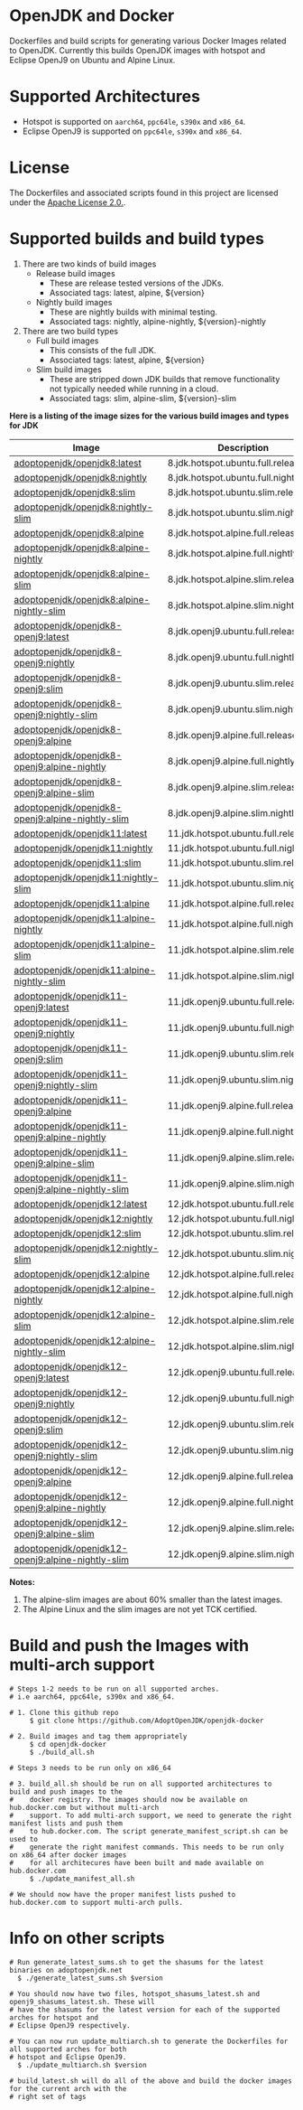 # OpenJDK and Docker
Dockerfiles and build scripts for generating various Docker Images related to OpenJDK. Currently this builds OpenJDK images with hotspot and Eclipse OpenJ9 on Ubuntu and Alpine Linux.

# Supported Architectures
* Hotspot is supported on ```aarch64```, ```ppc64le```, ```s390x``` and ```x86_64```.
* Eclipse OpenJ9 is supported on ```ppc64le```, ```s390x``` and ```x86_64```.

# License
The Dockerfiles and associated scripts found in this project are licensed under the [Apache License 2.0.](https://www.apache.org/licenses/LICENSE-2.0.html).

# Supported builds and build types
1. There are two kinds of build images
   * Release build images
     - These are release tested versions of the JDKs.
     - Associated tags: latest, alpine, ${version}
   * Nightly build images
     - These are nightly builds with minimal testing.
     - Associated tags: nightly, alpine-nightly, ${version}-nightly
2. There are two build types
   * Full build images
     - This consists of the full JDK.
     - Associated tags: latest, alpine, ${version}
   * Slim build images
     - These are stripped down JDK builds that remove functionality not typically needed while running in a cloud.
     - Associated tags: slim, alpine-slim, ${version}-slim

**Here is a listing of the image sizes for the various build images and types for JDK**

|Image|Description|Size
| --- | --- | --- 
|[adoptopenjdk/openjdk8:latest](8/jdk/ubuntu/Dockerfile.hotspot.releases.full)|8.jdk.hotspot.ubuntu.full.releases|107
|[adoptopenjdk/openjdk8:nightly](8/jdk/ubuntu/Dockerfile.hotspot.nightly.full)|8.jdk.hotspot.ubuntu.full.nightly|109
|[adoptopenjdk/openjdk8:slim](8/jdk/ubuntu/Dockerfile.hotspot.releases.slim)|8.jdk.hotspot.ubuntu.slim.releases|75
|[adoptopenjdk/openjdk8:nightly-slim](8/jdk/ubuntu/Dockerfile.hotspot.nightly.slim)|8.jdk.hotspot.ubuntu.slim.nightly|75
|[adoptopenjdk/openjdk8:alpine](8/jdk/alpine/Dockerfile.hotspot.releases.full)|8.jdk.hotspot.alpine.full.releases|105
|[adoptopenjdk/openjdk8:alpine-nightly](8/jdk/alpine/Dockerfile.hotspot.nightly.full)|8.jdk.hotspot.alpine.full.nightly|105
|[adoptopenjdk/openjdk8:alpine-slim](8/jdk/alpine/Dockerfile.hotspot.releases.slim)|8.jdk.hotspot.alpine.slim.releases|42
|[adoptopenjdk/openjdk8:alpine-nightly-slim](8/jdk/alpine/Dockerfile.hotspot.nightly.slim)|8.jdk.hotspot.alpine.slim.nightly|42
|[adoptopenjdk/openjdk8-openj9:latest](8/jdk/ubuntu/Dockerfile.openj9.releases.full)|8.jdk.openj9.ubuntu.full.releases|162
|[adoptopenjdk/openjdk8-openj9:nightly](8/jdk/ubuntu/Dockerfile.openj9.nightly.full)|8.jdk.openj9.ubuntu.full.nightly|163
|[adoptopenjdk/openjdk8-openj9:slim](8/jdk/ubuntu/Dockerfile.openj9.releases.slim)|8.jdk.openj9.ubuntu.slim.releases|97
|[adoptopenjdk/openjdk8-openj9:nightly-slim](8/jdk/ubuntu/Dockerfile.openj9.nightly.slim)|8.jdk.openj9.ubuntu.slim.nightly|97
|[adoptopenjdk/openjdk8-openj9:alpine](8/jdk/alpine/Dockerfile.openj9.releases.full)|8.jdk.openj9.alpine.full.releases|117
|[adoptopenjdk/openjdk8-openj9:alpine-nightly](8/jdk/alpine/Dockerfile.openj9.nightly.full)|8.jdk.openj9.alpine.full.nightly|117
|[adoptopenjdk/openjdk8-openj9:alpine-slim](8/jdk/alpine/Dockerfile.openj9.releases.slim)|8.jdk.openj9.alpine.slim.releases|47
|[adoptopenjdk/openjdk8-openj9:alpine-nightly-slim](8/jdk/alpine/Dockerfile.openj9.nightly.slim)|8.jdk.openj9.alpine.slim.nightly|47
|[adoptopenjdk/openjdk11:latest](11/jdk/ubuntu/Dockerfile.hotspot.releases.full)|11.jdk.hotspot.ubuntu.full.releases|221
|[adoptopenjdk/openjdk11:nightly](11/jdk/ubuntu/Dockerfile.hotspot.nightly.full)|11.jdk.hotspot.ubuntu.full.nightly|221
|[adoptopenjdk/openjdk11:slim](11/jdk/ubuntu/Dockerfile.hotspot.releases.slim)|11.jdk.hotspot.ubuntu.slim.releases|149
|[adoptopenjdk/openjdk11:nightly-slim](11/jdk/ubuntu/Dockerfile.hotspot.nightly.slim)|11.jdk.hotspot.ubuntu.slim.nightly|149
|[adoptopenjdk/openjdk11:alpine](11/jdk/alpine/Dockerfile.hotspot.releases.full)|11.jdk.hotspot.alpine.full.releases|192
|[adoptopenjdk/openjdk11:alpine-nightly](11/jdk/alpine/Dockerfile.hotspot.nightly.full)|11.jdk.hotspot.alpine.full.nightly|193
|[adoptopenjdk/openjdk11:alpine-slim](11/jdk/alpine/Dockerfile.hotspot.releases.slim)|11.jdk.hotspot.alpine.slim.releases|116
|[adoptopenjdk/openjdk11:alpine-nightly-slim](11/jdk/alpine/Dockerfile.hotspot.nightly.slim)|11.jdk.hotspot.alpine.slim.nightly|117
|[adoptopenjdk/openjdk11-openj9:latest](11/jdk/ubuntu/Dockerfile.openj9.releases.full)|11.jdk.openj9.ubuntu.full.releases|242
|[adoptopenjdk/openjdk11-openj9:nightly](11/jdk/ubuntu/Dockerfile.openj9.nightly.full)|11.jdk.openj9.ubuntu.full.nightly|242
|[adoptopenjdk/openjdk11-openj9:slim](11/jdk/ubuntu/Dockerfile.openj9.releases.slim)|11.jdk.openj9.ubuntu.slim.releases|174
|[adoptopenjdk/openjdk11-openj9:nightly-slim](11/jdk/ubuntu/Dockerfile.openj9.nightly.slim)|11.jdk.openj9.ubuntu.slim.nightly|174
|[adoptopenjdk/openjdk11-openj9:alpine](11/jdk/alpine/Dockerfile.openj9.releases.full)|11.jdk.openj9.alpine.full.releases|195
|[adoptopenjdk/openjdk11-openj9:alpine-nightly](11/jdk/alpine/Dockerfile.openj9.nightly.full)|11.jdk.openj9.alpine.full.nightly|195
|[adoptopenjdk/openjdk11-openj9:alpine-slim](11/jdk/alpine/Dockerfile.openj9.releases.slim)|11.jdk.openj9.alpine.slim.releases|123
|[adoptopenjdk/openjdk11-openj9:alpine-nightly-slim](11/jdk/alpine/Dockerfile.openj9.nightly.slim)|11.jdk.openj9.alpine.slim.nightly|123
|[adoptopenjdk/openjdk12:latest](12/jdk/ubuntu/Dockerfile.hotspot.releases.full)|12.jdk.hotspot.ubuntu.full.releases|232
|[adoptopenjdk/openjdk12:nightly](12/jdk/ubuntu/Dockerfile.hotspot.nightly.full)|12.jdk.hotspot.ubuntu.full.nightly|231
|[adoptopenjdk/openjdk12:slim](12/jdk/ubuntu/Dockerfile.hotspot.releases.slim)|12.jdk.hotspot.ubuntu.slim.releases|158
|[adoptopenjdk/openjdk12:nightly-slim](12/jdk/ubuntu/Dockerfile.hotspot.nightly.slim)|12.jdk.hotspot.ubuntu.slim.nightly|158
|[adoptopenjdk/openjdk12:alpine](12/jdk/alpine/Dockerfile.hotspot.releases.full)|12.jdk.hotspot.alpine.full.releases|203
|[adoptopenjdk/openjdk12:alpine-nightly](12/jdk/alpine/Dockerfile.hotspot.nightly.full)|12.jdk.hotspot.alpine.full.nightly|203
|[adoptopenjdk/openjdk12:alpine-slim](12/jdk/alpine/Dockerfile.hotspot.releases.slim)|12.jdk.hotspot.alpine.slim.releases|126
|[adoptopenjdk/openjdk12:alpine-nightly-slim](12/jdk/alpine/Dockerfile.hotspot.nightly.slim)|12.jdk.hotspot.alpine.slim.nightly|126
|[adoptopenjdk/openjdk12-openj9:latest](12/jdk/ubuntu/Dockerfile.openj9.releases.full)|12.jdk.openj9.ubuntu.full.releases|243
|[adoptopenjdk/openjdk12-openj9:nightly](12/jdk/ubuntu/Dockerfile.openj9.nightly.full)|12.jdk.openj9.ubuntu.full.nightly|243
|[adoptopenjdk/openjdk12-openj9:slim](12/jdk/ubuntu/Dockerfile.openj9.releases.slim)|12.jdk.openj9.ubuntu.slim.releases|174
|[adoptopenjdk/openjdk12-openj9:nightly-slim](12/jdk/ubuntu/Dockerfile.openj9.nightly.slim)|12.jdk.openj9.ubuntu.slim.nightly|174
|[adoptopenjdk/openjdk12-openj9:alpine](12/jdk/alpine/Dockerfile.openj9.releases.full)|12.jdk.openj9.alpine.full.releases|196
|[adoptopenjdk/openjdk12-openj9:alpine-nightly](12/jdk/alpine/Dockerfile.openj9.nightly.full)|12.jdk.openj9.alpine.full.nightly|196
|[adoptopenjdk/openjdk12-openj9:alpine-slim](12/jdk/alpine/Dockerfile.openj9.releases.slim)|12.jdk.openj9.alpine.slim.releases|123
|[adoptopenjdk/openjdk12-openj9:alpine-nightly-slim](12/jdk/alpine/Dockerfile.openj9.nightly.slim)|12.jdk.openj9.alpine.slim.nightly|123






**Notes:**
1. The alpine-slim images are about 60% smaller than the latest images.
2. The Alpine Linux and the slim images are not yet TCK certified.

# Build and push the Images with multi-arch support

```
# Steps 1-2 needs to be run on all supported arches.
# i.e aarch64, ppc64le, s390x and x86_64.

# 1. Clone this github repo
     $ git clone https://github.com/AdoptOpenJDK/openjdk-docker

# 2. Build images and tag them appropriately
     $ cd openjdk-docker
     $ ./build_all.sh

# Steps 3 needs to be run only on x86_64

# 3. build_all.sh should be run on all supported architectures to build and push images to the
#    docker registry. The images should now be available on hub.docker.com but without multi-arch
#    support. To add multi-arch support, we need to generate the right manifest lists and push them
#    to hub.docker.com. The script generate_manifest_script.sh can be used to
#    generate the right manifest commands. This needs to be run only on x86_64 after docker images
#    for all architecures have been built and made available on hub.docker.com
     $ ./update_manifest_all.sh

# We should now have the proper manifest lists pushed to hub.docker.com to support multi-arch pulls.
```

# Info on other scripts
```
# Run generate_latest_sums.sh to get the shasums for the latest binaries on adoptopenjdk.net
  $ ./generate_latest_sums.sh $version

# You should now have two files, hotspot_shasums_latest.sh and openj9_shasums_latest.sh. These will
# have the shasums for the latest version for each of the supported arches for hotspot and
# Eclipse OpenJ9 respectively.

# You can now run update_multiarch.sh to generate the Dockerfiles for all supported arches for both
# hotspot and Eclipse OpenJ9.
  $ ./update_multiarch.sh $version

# build_latest.sh will do all of the above and build the docker images for the current arch with the
# right set of tags
```
